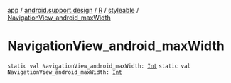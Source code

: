 [app](../../../index.md) / [android.support.design](../../index.md) / [R](../index.md) / [styleable](index.md) / [NavigationView_android_maxWidth](./-navigation-view_android_max-width.md)

# NavigationView_android_maxWidth

`static val NavigationView_android_maxWidth: `[`Int`](https://kotlinlang.org/api/latest/jvm/stdlib/kotlin/-int/index.html)
`static val NavigationView_android_maxWidth: `[`Int`](https://kotlinlang.org/api/latest/jvm/stdlib/kotlin/-int/index.html)